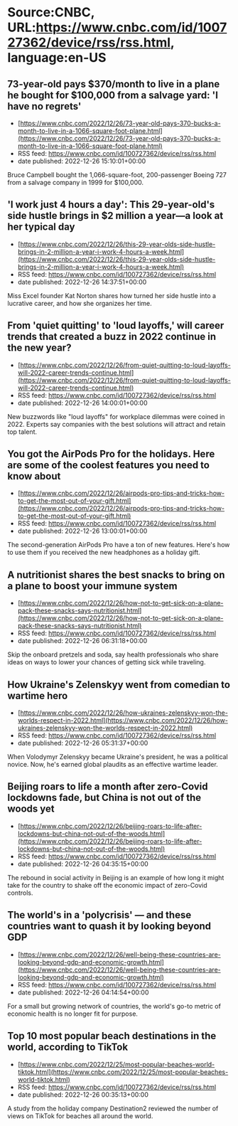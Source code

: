 # Source:CNBC, URL:https://www.cnbc.com/id/100727362/device/rss/rss.html, language:en-US

## 73-year-old pays $370/month to live in a plane he bought for $100,000 from a salvage yard: 'I have no regrets'
 - [https://www.cnbc.com/2022/12/26/73-year-old-pays-370-bucks-a-month-to-live-in-a-1066-square-foot-plane.html](https://www.cnbc.com/2022/12/26/73-year-old-pays-370-bucks-a-month-to-live-in-a-1066-square-foot-plane.html)
 - RSS feed: https://www.cnbc.com/id/100727362/device/rss/rss.html
 - date published: 2022-12-26 15:10:01+00:00

Bruce Campbell bought the 1,066-square-foot, 200-passenger Boeing 727 from a salvage company in 1999 for $100,000.

## 'I work just 4 hours a day': This 29-year-old's side hustle brings in $2 million a year—a look at her typical day
 - [https://www.cnbc.com/2022/12/26/this-29-year-olds-side-hustle-brings-in-2-million-a-year-i-work-4-hours-a-week.html](https://www.cnbc.com/2022/12/26/this-29-year-olds-side-hustle-brings-in-2-million-a-year-i-work-4-hours-a-week.html)
 - RSS feed: https://www.cnbc.com/id/100727362/device/rss/rss.html
 - date published: 2022-12-26 14:37:51+00:00

Miss Excel founder Kat Norton shares how turned her side hustle into a lucrative career, and how she organizes her time.

## From 'quiet quitting' to 'loud layoffs,' will career trends that created a buzz in 2022 continue in the new year?
 - [https://www.cnbc.com/2022/12/26/from-quiet-quitting-to-loud-layoffs-will-2022-career-trends-continue.html](https://www.cnbc.com/2022/12/26/from-quiet-quitting-to-loud-layoffs-will-2022-career-trends-continue.html)
 - RSS feed: https://www.cnbc.com/id/100727362/device/rss/rss.html
 - date published: 2022-12-26 14:00:01+00:00

New buzzwords like "loud layoffs" for workplace dilemmas were coined in 2022. Experts say companies with the best solutions will attract and retain top talent.

## You got the AirPods Pro for the holidays. Here are some of the coolest features you need to know about
 - [https://www.cnbc.com/2022/12/26/airpods-pro-tips-and-tricks-how-to-get-the-most-out-of-your-gift.html](https://www.cnbc.com/2022/12/26/airpods-pro-tips-and-tricks-how-to-get-the-most-out-of-your-gift.html)
 - RSS feed: https://www.cnbc.com/id/100727362/device/rss/rss.html
 - date published: 2022-12-26 13:00:01+00:00

The second-generation AirPods Pro have a ton of new features. Here's how to use them if you received the new headphones as a holiday gift.

## A nutritionist shares the best snacks to bring on a plane to boost your immune system
 - [https://www.cnbc.com/2022/12/26/how-not-to-get-sick-on-a-plane-pack-these-snacks-says-nutritionist.html](https://www.cnbc.com/2022/12/26/how-not-to-get-sick-on-a-plane-pack-these-snacks-says-nutritionist.html)
 - RSS feed: https://www.cnbc.com/id/100727362/device/rss/rss.html
 - date published: 2022-12-26 06:31:18+00:00

Skip the onboard pretzels and soda, say health professionals who share ideas on ways to lower your chances of getting sick while traveling.

## How Ukraine's Zelenskyy went from comedian to wartime hero
 - [https://www.cnbc.com/2022/12/26/how-ukraines-zelenskyy-won-the-worlds-respect-in-2022.html](https://www.cnbc.com/2022/12/26/how-ukraines-zelenskyy-won-the-worlds-respect-in-2022.html)
 - RSS feed: https://www.cnbc.com/id/100727362/device/rss/rss.html
 - date published: 2022-12-26 05:31:37+00:00

When Volodymyr Zelenskyy became Ukraine's president, he was a political novice. Now, he's earned global plaudits as an effective wartime leader.

## Beijing roars to life a month after zero-Covid lockdowns fade, but China is not out of the woods yet
 - [https://www.cnbc.com/2022/12/26/beijing-roars-to-life-after-lockdowns-but-china-not-out-of-the-woods.html](https://www.cnbc.com/2022/12/26/beijing-roars-to-life-after-lockdowns-but-china-not-out-of-the-woods.html)
 - RSS feed: https://www.cnbc.com/id/100727362/device/rss/rss.html
 - date published: 2022-12-26 04:35:15+00:00

The rebound in social activity in Beijing is an example of how long it might take for the country to shake off the economic impact of zero-Covid controls.

## The world's in a 'polycrisis' — and these countries want to quash it by looking beyond GDP
 - [https://www.cnbc.com/2022/12/26/well-being-these-countries-are-looking-beyond-gdp-and-economic-growth.html](https://www.cnbc.com/2022/12/26/well-being-these-countries-are-looking-beyond-gdp-and-economic-growth.html)
 - RSS feed: https://www.cnbc.com/id/100727362/device/rss/rss.html
 - date published: 2022-12-26 04:14:54+00:00

For a small but growing network of countries, the world's go-to metric of economic health is no longer fit for purpose.

## Top 10 most popular beach destinations in the world, according to TikTok
 - [https://www.cnbc.com/2022/12/25/most-popular-beaches-world-tiktok.html](https://www.cnbc.com/2022/12/25/most-popular-beaches-world-tiktok.html)
 - RSS feed: https://www.cnbc.com/id/100727362/device/rss/rss.html
 - date published: 2022-12-26 00:35:13+00:00

A study from the holiday company Destination2 reviewed the number of views on TikTok for beaches all around the world.

